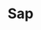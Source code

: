 ---
title: "Sap"
seoTitle: "Sap"
seoDescription: "Omnico had a common challenge: how to integrate SYSPRO into multiple sales channels. Our solution? A Magento B2B and B2C e-commerce website integrated with Stock2Shop. We worked closely with Omnico to create the perfect solution to suit their needs. Read more!"
lead: "Omnico is a major importer of lifestyle, cycle and electronic brands, including GoPro, Canondale, Giro, Stages, Ryder and Red-e."
summary: "ERP software designed to streamline key processes and provide real-time information to give you greater strategic insights, fast."
image: "/images/sap.png"
imageAlt: "Sap"
imageTitle: "Sap"
imageWidth: "84"
category: "marketplace"
aliases: "/sap/sap/"
weight: 12
---